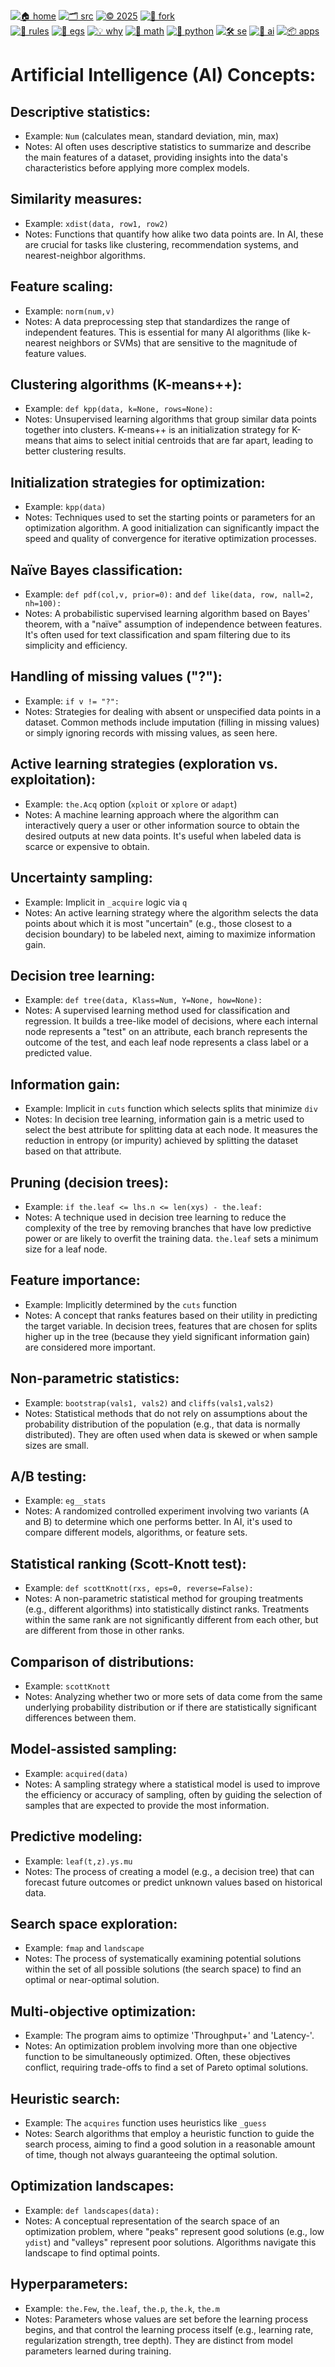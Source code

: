 [![🏠 home](https://img.shields.io/badge/home-cccccc?style=flat)](/README)
[![🗂️ src](https://img.shields.io/badge/src-aaaaaa?style=flat)](/src/)
[![© 2025](https://img.shields.io/badge/©︎_2025-cccccc?style=flat)](#)
[![🔱 fork](https://img.shields.io/badge/fork-grey?style=flat&logo=github&logoColor=white)](https://github.com/not2much/se4ai/fork)<br>
[![🧭 rules](https://img.shields.io/badge/guide-88c0d0?style=flat)](rules)
[![📂 egs](https://img.shields.io/badge/egs-81a1c1?style=flat)](egs)
[![💡 why](https://img.shields.io/badge/motivation-eee85c?style=flat)](motives)
[![📐 math](https://img.shields.io/badge/maths-8faadc?style=flat)](maths)
[![🐍 python](https://img.shields.io/badge/python-a4c639?style=flat)](python)
[![🛠 se](https://img.shields.io/badge/se-f36f6f?style=flat)](se)
[![🧠 ai](https://img.shields.io/badge/ai-c17dc6?style=flat)](a)
[![📦 apps](https://img.shields.io/badge/apps-faa857?style=flat)](apps)

# Artificial Intelligence (AI) Concepts:

## Descriptive statistics:
* Example: `Num` (calculates mean, standard deviation, min, max)
* Notes: AI often uses descriptive statistics to summarize and describe the main
  features of a dataset, providing insights into the data's characteristics before
  applying more complex models.

## Similarity measures:
* Example: `xdist(data, row1, row2)`
* Notes: Functions that quantify how alike two data points are. In AI, these are
  crucial for tasks like clustering, recommendation systems, and nearest-neighbor algorithms.

## Feature scaling:
* Example: `norm(num,v)`
* Notes: A data preprocessing step that standardizes the range of independent
  features. This is essential for many AI algorithms (like k-nearest neighbors or SVMs)
  that are sensitive to the magnitude of feature values.

## Clustering algorithms (K-means++):
* Example: `def kpp(data, k=None, rows=None):`
* Notes: Unsupervised learning algorithms that group similar data points together
  into clusters. K-means++ is an initialization strategy for K-means that aims to
  select initial centroids that are far apart, leading to better clustering results.

## Initialization strategies for optimization:
* Example: `kpp(data)`
* Notes: Techniques used to set the starting points or parameters for an optimization
  algorithm. A good initialization can significantly impact the speed and quality
  of convergence for iterative optimization processes.

## Naïve Bayes classification:
* Example: `def pdf(col,v, prior=0):` and `def like(data, row, nall=2, nh=100):`
* Notes: A probabilistic supervised learning algorithm based on Bayes' theorem,
  with a "naïve" assumption of independence between features. It's often used
  for text classification and spam filtering due to its simplicity and efficiency.

## Handling of missing values ("?"):
* Example: `if v != "?":`
* Notes: Strategies for dealing with absent or unspecified data points in a dataset.
  Common methods include imputation (filling in missing values) or simply ignoring
  records with missing values, as seen here.

## Active learning strategies (exploration vs. exploitation):
* Example: `the.Acq` option (`xploit` or `xplore` or `adapt`)
* Notes: A machine learning approach where the algorithm can interactively query
  a user or other information source to obtain the desired outputs at new data points.
  It's useful when labeled data is scarce or expensive to obtain.

## Uncertainty sampling:
* Example: Implicit in `_acquire` logic via `q`
* Notes: An active learning strategy where the algorithm selects the data points
  about which it is most "uncertain" (e.g., those closest to a decision boundary)
  to be labeled next, aiming to maximize information gain.

## Decision tree learning:
* Example: `def tree(data, Klass=Num, Y=None, how=None):`
* Notes: A supervised learning method used for classification and regression.
  It builds a tree-like model of decisions, where each internal node represents
  a "test" on an attribute, each branch represents the outcome of the test, and
  each leaf node represents a class label or a predicted value.

## Information gain:
* Example: Implicit in `cuts` function which selects splits that minimize `div`
* Notes: In decision tree learning, information gain is a metric used to select the
  best attribute for splitting data at each node. It measures the reduction in entropy
  (or impurity) achieved by splitting the dataset based on that attribute.

## Pruning (decision trees):
* Example: `if the.leaf <= lhs.n <= len(xys) - the.leaf:`
* Notes: A technique used in decision tree learning to reduce the complexity of the
  tree by removing branches that have low predictive power or are likely to
  overfit the training data. `the.leaf` sets a minimum size for a leaf node.

## Feature importance:
* Example: Implicitly determined by the `cuts` function
* Notes: A concept that ranks features based on their utility in predicting the
  target variable. In decision trees, features that are chosen for splits higher up
  in the tree (because they yield significant information gain) are considered more important.

## Non-parametric statistics:
* Example: `bootstrap(vals1, vals2)` and `cliffs(vals1,vals2)`
* Notes: Statistical methods that do not rely on assumptions about the probability
  distribution of the population (e.g., that data is normally distributed). They
  are often used when data is skewed or when sample sizes are small.

## A/B testing:
* Example: `eg__stats`
* Notes: A randomized controlled experiment involving two variants (A and B) to
  determine which one performs better. In AI, it's used to compare different
  models, algorithms, or feature sets.

## Statistical ranking (Scott-Knott test):
* Example: `def scottKnott(rxs, eps=0, reverse=False):`
* Notes: A non-parametric statistical method for grouping treatments (e.g., different
  algorithms) into statistically distinct ranks. Treatments within the same rank
  are not significantly different from each other, but are different from those in other ranks.

## Comparison of distributions:
* Example: `scottKnott`
* Notes: Analyzing whether two or more sets of data come from the same underlying
  probability distribution or if there are statistically significant differences between them.

## Model-assisted sampling:
* Example: `acquired(data)`
* Notes: A sampling strategy where a statistical model is used to improve the
  efficiency or accuracy of sampling, often by guiding the selection of samples
  that are expected to provide the most information.

## Predictive modeling:
* Example: `leaf(t,z).ys.mu`
* Notes: The process of creating a model (e.g., a decision tree) that can forecast
  future outcomes or predict unknown values based on historical data.

## Search space exploration:
* Example: `fmap` and `landscape`
* Notes: The process of systematically examining potential solutions within the
  set of all possible solutions (the search space) to find an optimal or
  near-optimal solution.

## Multi-objective optimization:
* Example: The program aims to optimize 'Throughput+' and 'Latency-'.
* Notes: An optimization problem involving more than one objective function
  to be simultaneously optimized. Often, these objectives conflict, requiring
  trade-offs to find a set of Pareto optimal solutions.

## Heuristic search:
* Example: The `acquires` function uses heuristics like `_guess`
* Notes: Search algorithms that employ a heuristic function to guide the search process,
  aiming to find a good solution in a reasonable amount of time, though not always
  guaranteeing the optimal solution.

## Optimization landscapes:
* Example: `def landscapes(data):`
* Notes: A conceptual representation of the search space of an optimization problem,
  where "peaks" represent good solutions (e.g., low `ydist`) and "valleys" represent
  poor solutions. Algorithms navigate this landscape to find optimal points.

## Hyperparameters:
* Example: `the.Few`, `the.leaf`, `the.p`, `the.k`, `the.m`
* Notes: Parameters whose values are set before the learning process begins, and that
  control the learning process itself (e.g., learning rate, regularization strength,
  tree depth). They are distinct from model parameters learned during training.

